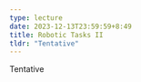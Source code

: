 ```yaml
---
type: lecture
date: 2023-12-13T23:59:59+8:49
title: Robotic Tasks II
tldr: "Tentative"
---
```

Tentative
